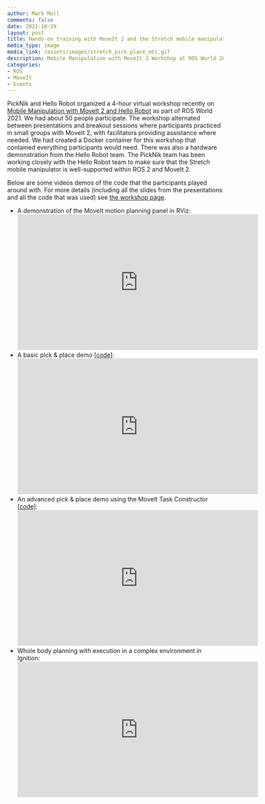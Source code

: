 ```yaml
---
author: Mark Moll
comments: false
date: 2021-10-29
layout: post
title: Hands-on training with MoveIt 2 and the Stretch mobile manipulator
media_type: image
media_link: /assets/images/stretch_pick_place_mtc.gif
description: Mobile Manipulation with MoveIt 2 Workshop at ROS World 2021
categories:
- ROS
- MoveIt
- Events
---
```


PickNik and Hello Robot organized a 4-hour virtual workshop recently on [Mobile Manipulation with MoveIt 2 and Hello Robot](/events/rosworld-2021-workshop/) as part of ROS World 2021. We had about 50 people participate. The workshop alternated between presentations and breakout sessions where participants practiced in small groups with MoveIt 2, with facilitators providing assistance where needed. We had created a Docker container for this workshop that contained everything participants would need. There was also a hardware demonstration from the Hello Robot team. The PickNik team has been working closely with the Hello Robot team to make sure that the Stretch mobile manipulator is well-supported within ROS 2 and MoveIt 2.

Below are some videos demos of the code that the participants played around with. For more details (including all the slides from the presentations and all the code that was used) see [the workshop page](/events/rosworld-2021-workshop/).

* A demonstration of the MoveIt motion planning panel in RViz:<br>
  <iframe width="560" height="315" src="https://www.youtube-nocookie.com/embed/MwDs_uX6SKw" frameborder="0" allow="accelerometer; autoplay; clipboard-write; encrypted-media; gyroscope; picture-in-picture" allowfullscreen></iframe>
* A basic pick & place demo [[code]](https://github.com/hello-robot/AndyZe/blob/ros_world2021/stretch_roscon_demos/src/move_group_interface_demo.cpp):<br>
  <iframe width="560" height="315" src="https://www.youtube-nocookie.com/embed/auazxjtOjsY" frameborder="0" allow="accelerometer; autoplay; clipboard-write; encrypted-media; gyroscope; picture-in-picture" allowfullscreen></iframe>
* An advanced pick & place demo using the MoveIt Task Constructor [[code]](https://github.com/PickNikRobotics/stretch_moveit_plugins/tree/main/pick_place_task):<br>
  <iframe width="560" height="315" src="https://www.youtube-nocookie.com/embed/Tm93GFlT234" frameborder="0" allow="accelerometer; autoplay; clipboard-write; encrypted-media; gyroscope; picture-in-picture" allowfullscreen></iframe>
* Whole body planning with execution in a complex environment in Ignition:<br>
  <iframe width="560" height="315" src="https://www.youtube-nocookie.com/embed/pmpdBpE_Rng" frameborder="0" allow="accelerometer; autoplay; clipboard-write; encrypted-media; gyroscope; picture-in-picture" allowfullscreen></iframe>
